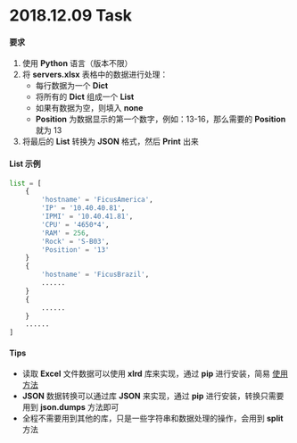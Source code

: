 # 2018.12.09 Task

#### 要求

1. 使用 **Python** 语言（版本不限）
2. 将 **servers.xlsx** 表格中的数据进行处理：
   * 每行数据为一个 **Dict**
   * 将所有的 **Dict** 组成一个 **List**
   * 如果有数据为空，则填入 **none**
   * **Position** 为数据显示的第一个数字，例如：13-16，那么需要的 **Position** 就为 13
3. 将最后的 **List** 转换为 **JSON** 格式，然后 **Print** 出来



#### List 示例

```python
list = [
    {
        'hostname' = 'FicusAmerica',
        'IP' = '10.40.40.81',
        'IPMI' = '10.40.41.81',
        'CPU' = '4650*4',
        'RAM' = 256,
        'Rock' = 'S-B03',
        'Position' = '13'
    }
    {
        'hostname' = 'FicusBrazil',
        ......
    }
    {
        ......
    }
    ......
]
```



#### Tips

* 读取 **Excel** 文件数据可以使用 **xlrd** 库来实现，通过 **pip** 进行安装，简易 [使用方法](https://blog.csdn.net/xiaoputao0903/article/details/25633513)
* **JSON** 数据转换可以通过库 **JSON** 来实现，通过 **pip** 进行安装，转换只需要用到 **json.dumps** 方法即可
* 全程不需要用到其他的库，只是一些字符串和数据处理的操作，会用到 **split** 方法